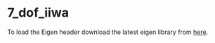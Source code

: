 # 7_dof_iiwa

To load the Eigen header download the latest eigen library from [here](http://eigen.tuxfamily.org/index.php?title=Main_Page).
